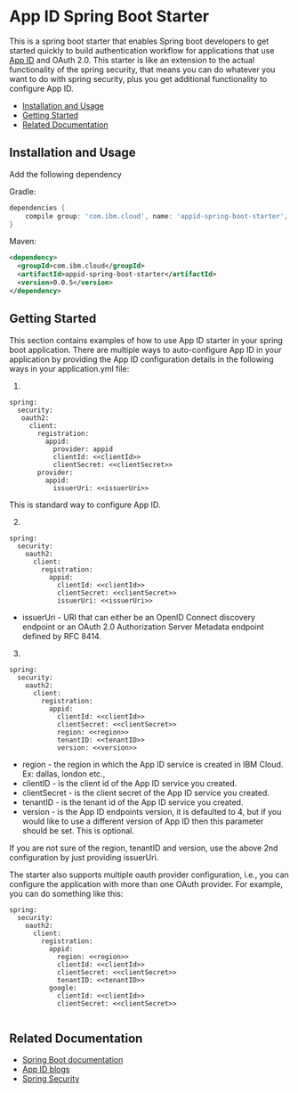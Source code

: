 # App ID Spring Boot Starter 

This is a spring boot starter that enables Spring boot developers to get started quickly to build authentication workflow for applications that use [App ID](https://www.ibm.com/cloud/app-id) and OAuth 2.0. This starter is like an extension to the actual functionality of the spring security, that means you can do whatever you want to do with spring security, plus you get additional functionality to configure App ID.

* [Installation and Usage](#installation-and-usage)
* [Getting Started](#getting-started)
* [Related Documentation](#related-documentation)

## Installation and Usage
    
Add the following dependency
    
Gradle:

```groovy
dependencies {
    compile group: 'com.ibm.cloud', name: 'appid-spring-boot-starter', version: '0.0.5'
}
```

Maven:

~~~ xml
<dependency>
  <groupId>com.ibm.cloud</groupId>
  <artifactId>appid-spring-boot-starter</artifactId>
  <version>0.0.5</version>
</dependency>
~~~

## Getting Started
This section contains examples of how to use App ID starter in your spring boot application. There are multiple ways to auto-configure App ID in your application by providing the App ID configuration details in the following ways in your application.yml file:

1.

```
spring:
  security:
   oauth2:
     client:
       registration:
         appid:
           provider: appid
           clientId: <<clientId>>
           clientSecret: <<clientSecret>>
       provider:
         appid:
           issuerUri: <<issuerUri>>         
```
This is standard way to configure App ID.


2.

```
spring:
  security:
    oauth2:
      client:
        registration:
          appid:
            clientId: <<clientId>>
            clientSecret: <<clientSecret>>
            issuerUri: <<issuerUri>> 
```
* issuerUri - URI that can either be an OpenID Connect discovery endpoint or an OAuth 2.0 Authorization Server Metadata endpoint defined by RFC 8414.

3.

```
spring:
  security:
    oauth2:
      client:
        registration:
          appid:
            clientId: <<clientId>>
            clientSecret: <<clientSecret>>
            region: <<region>>
            tenantID: <<tenantID>>
            version: <<version>>
```
* region - the region in which the App ID service is created in IBM Cloud. Ex: dallas, london etc.,
* clientID - is the client id of the App ID service you created.
* clientSecret - is the client secret of the App ID service you created.
* tenantID - is the tenant id of the App ID service you created.
* version - is the App ID endpoints version, it is defaulted to 4, but if you would like to use a different version of App ID then this parameter should be set. This is optional.

If you are not sure of the region, tenantID and version, use the above 2nd configuration by just providing issuerUri.


The starter also supports multiple oauth provider configuration, i.e., you can configure the application with more than one OAuth provider. For example, you can do something like this:

```
spring:
  security:
    oauth2:
      client:
        registration:
          appid:
            region: <<region>>
            clientId: <<clientId>>
            clientSecret: <<clientSecret>>
            tenantID: <<tenantID>>
          google:
            clientId: <<clientId>>
            clientSecret: <<clientSecret>>
         
```

## Related Documentation
* [Spring Boot documentation](https://projects.spring.io/spring-boot/)
* [App ID blogs](https://cloud.ibm.com/docs/services/appid?topic=appid-rellinks)
* [Spring Security](https://docs.spring.io/spring-security/site/docs/5.1.6.RELEASE/reference/htmlsingle/)
